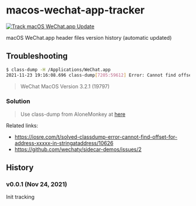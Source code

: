# macos-wechat-app-tracker

[![Track macOS WeChat.app Update](https://github.com/wechaty/mac-wechat-app-tracker/actions/workflows/crontab.yml/badge.svg)](https://github.com/wechaty/mac-wechat-app-tracker/actions/workflows/crontab.yml)

macOS WeChat.app header files version history (automatic updated)

## Troubleshooting

```sh
$ class-dump -H /Applications/WeChat.app
2021-11-23 19:16:08.696 class-dump[7205:59612] Error: Cannot find offset for address 0x7800000001046f1c in stringAtAddress:
```

> WeChat MacOS Version 3.2.1 (19797)

### Solution

> Use class-dump from AloneMonkey at [here](https://github.com/AloneMonkey/MonkeyDev/blob/master/bin/class-dump)

Related links:

- https://iosre.com/t/solved-classdump-error-cannot-find-offset-for-address-xxxxx-in-stringataddress/10626
- https://github.com/wechaty/sidecar-demos/issues/2

## History

### v0.0.1 (Nov 24, 2021)

Init tracking
